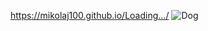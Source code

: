 https://mikolaj100.github.io/Loading.../
![Dog]([https://media.giphy.com/media/abc123xyz/giphy.gif](https://media0.giphy.com/media/v1.Y2lkPTc5MGI3NjExdnlvejI2dnRlejkxMjlld2FydGE1ZDhiYm4zNDV5bXRhd2t0d3IyZSZlcD12MV9pbnRlcm5hbF9naWZfYnlfaWQmY3Q9Zw/zODuwJyCtHFO68eBsr/giphy.gif))
